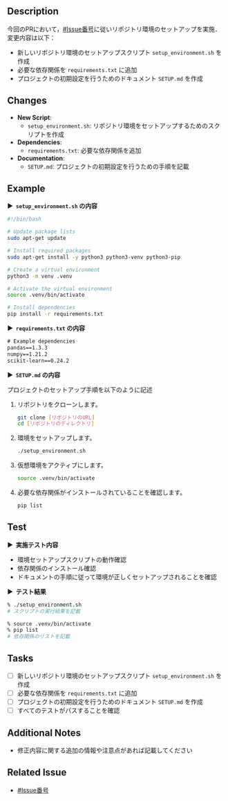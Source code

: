 ## Description

今回のPRにおいて，[#Issue番号](リンク)に従いリポジトリ環境のセットアップを実施．変更内容は以下：

- 新しいリポジトリ環境のセットアップスクリプト `setup_environment.sh` を作成
- 必要な依存関係を `requirements.txt` に追加
- プロジェクトの初期設定を行うためのドキュメント `SETUP.md` を作成

## Changes

- **New Script**:
  - `setup_environment.sh`: リポジトリ環境をセットアップするためのスクリプトを作成
- **Dependencies**:
  - `requirements.txt`: 必要な依存関係を追加
- **Documentation**:
  - `SETUP.md`: プロジェクトの初期設定を行うための手順を記載

## Example

<strong > &#9654;&nbsp; `setup_environment.sh` の内容</strong>

```sh
#!/bin/bash

# Update package lists
sudo apt-get update

# Install required packages
sudo apt-get install -y python3 python3-venv python3-pip

# Create a virtual environment
python3 -m venv .venv

# Activate the virtual environment
source .venv/bin/activate

# Install dependencies
pip install -r requirements.txt
```

<strong > &#9654;&nbsp; `requirements.txt` の内容</strong>

```txt
# Example dependencies
pandas==1.3.3
numpy==1.21.2
scikit-learn==0.24.2
```

<strong > &#9654;&nbsp; `SETUP.md` の内容</strong>

プロジェクトのセットアップ手順を以下のように記述

1. リポジトリをクローンします。
   ```sh
   git clone [リポジトリのURL]
   cd [リポジトリのディレクトリ]
   ```

2. 環境をセットアップします。
   ```sh
   ./setup_environment.sh
   ```

3. 仮想環境をアクティブにします。
   ```sh
   source .venv/bin/activate
   ```

4. 必要な依存関係がインストールされていることを確認します。
   ```sh
   pip list
   ```


## Test

<strong > &#9654;&nbsp; 実施テスト内容</strong>

- 環境セットアップスクリプトの動作確認
- 依存関係のインストール確認
- ドキュメントの手順に従って環境が正しくセットアップされることを確認

<strong > &#9654;&nbsp; テスト結果</strong>

```sh
% ./setup_environment.sh
# スクリプトの実行結果を記載

% source .venv/bin/activate
% pip list
# 依存関係のリストを記載
```

## Tasks

- [ ] 新しいリポジトリ環境のセットアップスクリプト `setup_environment.sh` を作成
- [ ] 必要な依存関係を `requirements.txt` に追加
- [ ] プロジェクトの初期設定を行うためのドキュメント `SETUP.md` を作成
- [ ] すべてのテストがパスすることを確認

## Additional Notes

- 修正内容に関する追加の情報や注意点があれば記載してください

## Related Issue

- [#Issue番号](リンク)
